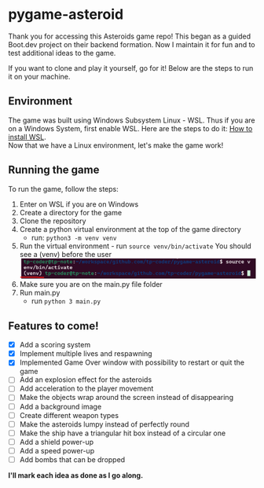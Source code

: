 # pygame-asteroid

Thank you for accessing this Asteroids game repo!
This began as a guided Boot.dev project on their backend formation. Now I maintain it for fun and to test additional ideas to the game.

If you want to clone and play it yourself, go for it! Below are the steps to run it on your machine.

## Environment

The game was built using Windows Subsystem Linux - WSL. Thus if you are on a Windows System, first enable WSL.
Here are the steps to do it: [How to install WSL](https://learn.microsoft.com/en-us/windows/wsl/install).  
Now that we have a Linux environment, let's make the game work!

## Running the game

To run the game, follow the steps:

1. Enter on WSL if you are on Windows
2. Create a directory for the game
3. Clone the repository
4. Create a python virtual environment at the top of the game directory
   - run: `python3 -m venv venv`
5. Run the virtual environment - run `source venv/bin/activate`
   You should see a (venv) before the user
   ![venv indication](./img/venv.ss.png "venv indication")
6. Make sure you are on the main.py file folder
7. Run main.py
   - run `python 3 main.py`

## Features to come!

- [x] Add a scoring system
- [x] Implement multiple lives and respawning
- [x] Implemented Game Over window with possibility to restart or quit the game
- [ ] Add an explosion effect for the asteroids
- [ ] Add acceleration to the player movement
- [ ] Make the objects wrap around the screen instead of disappearing
- [ ] Add a background image
- [ ] Create different weapon types
- [ ] Make the asteroids lumpy instead of perfectly round
- [ ] Make the ship have a triangular hit box instead of a circular one
- [ ] Add a shield power-up
- [ ] Add a speed power-up
- [ ] Add bombs that can be dropped

**I'll mark each idea as done as I go along.**
